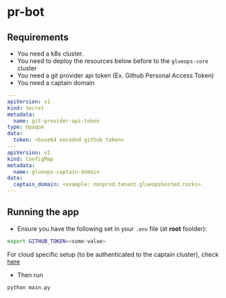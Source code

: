 # pr-bot

## Requirements

- You need a k8s cluster.
- You need to deploy the resources below before to the `glueops-core` cluster
- You need a git provider api token (Ex. Github Personal Access Token)
- You need a captain domain
  
```yaml
---
apiVersion: v1
kind: Secret
metadata:
  name: git-provider-api-token
type: Opaque
data:
  token: <base64 encoded github token>
---
apiVersion: v1
kind: ConfigMap
metadata:
  name: glueops-captain-domain
data:
  captain_domain: <example: nonprod.tenant.glueopshosted.rocks>
---
```

## Running the app

- Ensure you have the following set in your ```.env``` file (at **root** foolder):

```bash
export GITHUB_TOKEN=<some-value>
```

For cloud specific setup (to be authenticated to the captain cluster), check [here](https://github.com/GlueOps/terraform-module-cloud-aws-kubernetes-cluster/wiki)

- Then run
```python
python main.py
```